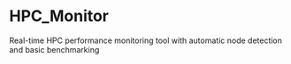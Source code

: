 # HPC_Monitor
Real-time HPC performance monitoring tool with automatic node detection and basic benchmarking
